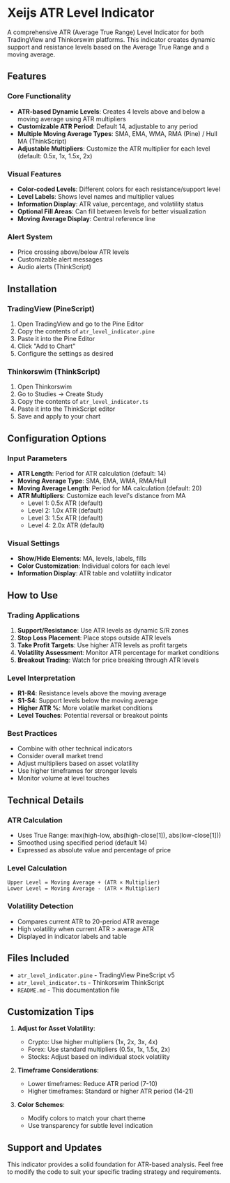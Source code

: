# Xeijs ATR Level Indicator

A comprehensive ATR (Average True Range) Level Indicator for both TradingView and Thinkorswim platforms. This indicator creates dynamic support and resistance levels based on the Average True Range and a moving average.

## Features

### Core Functionality
- **ATR-based Dynamic Levels**: Creates 4 levels above and below a moving average using ATR multipliers
- **Customizable ATR Period**: Default 14, adjustable to any period
- **Multiple Moving Average Types**: SMA, EMA, WMA, RMA (Pine) / Hull MA (ThinkScript)
- **Adjustable Multipliers**: Customize the ATR multiplier for each level (default: 0.5x, 1x, 1.5x, 2x)

### Visual Features
- **Color-coded Levels**: Different colors for each resistance/support level
- **Level Labels**: Shows level names and multiplier values
- **Information Display**: ATR value, percentage, and volatility status
- **Optional Fill Areas**: Can fill between levels for better visualization
- **Moving Average Display**: Central reference line

### Alert System
- Price crossing above/below ATR levels
- Customizable alert messages
- Audio alerts (ThinkScript)

## Installation

### TradingView (PineScript)
1. Open TradingView and go to the Pine Editor
2. Copy the contents of `atr_level_indicator.pine`
3. Paste it into the Pine Editor
4. Click "Add to Chart"
5. Configure the settings as desired

### Thinkorswim (ThinkScript)
1. Open Thinkorswim
2. Go to Studies → Create Study
3. Copy the contents of `atr_level_indicator.ts`
4. Paste it into the ThinkScript editor
5. Save and apply to your chart

## Configuration Options

### Input Parameters
- **ATR Length**: Period for ATR calculation (default: 14)
- **Moving Average Type**: SMA, EMA, WMA, RMA/Hull
- **Moving Average Length**: Period for MA calculation (default: 20)
- **ATR Multipliers**: Customize each level's distance from MA
  - Level 1: 0.5x ATR (default)
  - Level 2: 1.0x ATR (default)
  - Level 3: 1.5x ATR (default)
  - Level 4: 2.0x ATR (default)

### Visual Settings
- **Show/Hide Elements**: MA, levels, labels, fills
- **Color Customization**: Individual colors for each level
- **Information Display**: ATR table and volatility indicator

## How to Use

### Trading Applications
1. **Support/Resistance**: Use ATR levels as dynamic S/R zones
2. **Stop Loss Placement**: Place stops outside ATR levels
3. **Take Profit Targets**: Use higher ATR levels as profit targets
4. **Volatility Assessment**: Monitor ATR percentage for market conditions
5. **Breakout Trading**: Watch for price breaking through ATR levels

### Level Interpretation
- **R1-R4**: Resistance levels above the moving average
- **S1-S4**: Support levels below the moving average
- **Higher ATR %**: More volatile market conditions
- **Level Touches**: Potential reversal or breakout points

### Best Practices
- Combine with other technical indicators
- Consider overall market trend
- Adjust multipliers based on asset volatility
- Use higher timeframes for stronger levels
- Monitor volume at level touches

## Technical Details

### ATR Calculation
- Uses True Range: max(high-low, abs(high-close[1]), abs(low-close[1]))
- Smoothed using specified period (default 14)
- Expressed as absolute value and percentage of price

### Level Calculation
```
Upper Level = Moving Average + (ATR × Multiplier)
Lower Level = Moving Average - (ATR × Multiplier)
```

### Volatility Detection
- Compares current ATR to 20-period ATR average
- High volatility when current ATR > average ATR
- Displayed in indicator labels and table

## Files Included

- `atr_level_indicator.pine` - TradingView PineScript v5
- `atr_level_indicator.ts` - Thinkorswim ThinkScript
- `README.md` - This documentation file

## Customization Tips

1. **Adjust for Asset Volatility**:
   - Crypto: Use higher multipliers (1x, 2x, 3x, 4x)
   - Forex: Use standard multipliers (0.5x, 1x, 1.5x, 2x)
   - Stocks: Adjust based on individual stock volatility

2. **Timeframe Considerations**:
   - Lower timeframes: Reduce ATR period (7-10)
   - Higher timeframes: Standard or higher ATR period (14-21)

3. **Color Schemes**:
   - Modify colors to match your chart theme
   - Use transparency for subtle level indication

## Support and Updates

This indicator provides a solid foundation for ATR-based analysis. Feel free to modify the code to suit your specific trading strategy and requirements. 